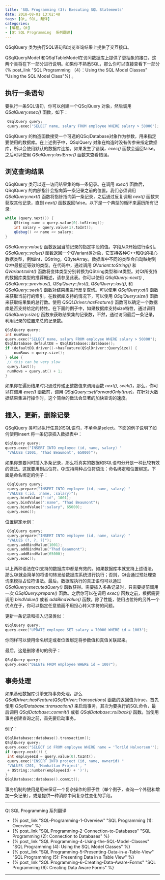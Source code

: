```yaml
---
title: 'SQL Programming (3): Executing SQL Statements'
date: 2018-08-01 13:02:48
tags: [Qt, SQL, 翻译]
categories: 
- [编程, Qt]
- [Qt SQL Programming  系列翻译]
---
```


  QSqlQuery 类为执行SQL语句和浏览查询结果上提供了交互接口。

  QSqlQueryModel 和QSqlTableModel在访问数据库上提供了更抽象的接口，这两个类将在下一部分进行说明。如果你不熟悉SQL，那么你可以直接查看下一部分
  {% post_link "SQL Programming （4）：Using the SQL Model Classes" "Using the SQL Model Class"%} 。

##  执行一条语句

  要执行一条SQL语句，你可以创建一个QSqlQuery 对象，然后调用 _QSqlQuery:exec()_ 函数，如下：

```c++
 QSqlQuery query;
 query.exec("SELECT name, salary FROM employee WHERE salary > 50000");
```

  QSqlQuery 的构造函数接受一个可选的QSqlDatabase对象作为参数，用来指定要使用的数据库。在上述例子中，QSqlQuery 对象在构造时没有传参来指定数据库，所以会使用默认的数据库连接。如果发生了错误，_exec()_ 函数会返回false。之后可以使用 _QSqlQuery:lastError()_ 函数来查看错误。

## 浏览查询结果

  QSqlQuery 类可以逐一访问结果集的每一条记录。在调用 _exec()_ 函数后，QSqlQuery 的内部指针会指向第一条记录之前的位置。我们必须调用 _QSqlQuery:next()_ 函数将指针指向第一条记录，之后通过反复调用 _next()_ 函数来获取其他记录，直到 _next()_ 函数返回false。以下是一个典型的循环来遍历所有记录:

```C++
while (query.next()) {
    QString name = query.value(0).toString();
    int salary = query.value(1).toInt();
    qDebug() << name << salary;
}
```

 _QSqlQuery:value()_ 函数返回当前记录的指定字段的值。字段从0开始进行索引。 _QSqlQuery::value()_ 函数返回一个QVariant类对象，它支持各种C++和Qt的核心数据类型，例如int，QString，QByteArray。数据库中不同的类型会自动映射到Qt中最接近等效的类型。在代码中，通过调用 _QVariant:toString()_ 和 _QVariant:toInt()_ 函数将变体类型分别转换为QString类型和int类型。对Qt所支持的数据库类型的推荐概述，请参见此表。你可以使用 _QSqlQuery::next()_ , _QSqlQuery::previous()_, _QSqlQuery::first()_, _QSqlQuery::last()_, 和 _QSqlQuery::seek()_ 函数对结果集进行反复查询。可以使用 _QSqlQuery:at()_ 函数来获取当前行的索引，在数据库支持的情况下，可以使用 _QSqlQuery:size()_ 函数来获取结果集的总行数。使用 _QSQLDriver:hasFeature()_ 函数可以确定一个数据库是否支持给定的特性。在下面的例子中，如果数据库支持size特性，通过调用 _QSqlQuery:size()_ 函数来获取结果集的记录数，不然，通过访问最后一条记录，利用记录的位置来总的记录数。
 
```C++
QSqlQuery query;
int numRows;
query.exec("SELECT name, salary FROM employee WHERE salary > 50000");
QSqlDatabase defaultDB = QSqlDatabase::database();
if (defaultDB.driver()->hasFeature(QSqlDriver::QuerySize)) {
	numRows = query.size();
} else {
 // this can be very slow
 query.last();
 numRows = query.at() + 1;
}
```

  如果你在遍历结果时只通过传递正整数值来调用函数 _next()_, _seek()_，那么，你可以在调用 _exec()_ 函数前，调用 _QSqlQuery::setForwardOnly(true)_。在针对大数据结果集进行操作时，这个简单的做法会显著的加快查询的速度。

## 插入，更新，删除记录

  QSqlQuery 类可以执行任意的SQL语句，不单单是select。下面的例子说明了如何使用insert 将一条记录插入数据表中：

```C++
QSqlQuery query;
query.exec("INSERT INTO employee (id, name, salary) "
 "VALUES (1001, 'Thad Beaumont', 65000)");
```

  如果你想要同时插入多条记录，那么将真实的数据和SQL语句分开是一种比较有效的做法。这就要用到占位符。Qt支持两种占位符语法：命名绑定和位置绑定。下面是命名绑定的例子：

```C++
 QSqlQuery query;
 query.prepare("INSERT INTO employee (id, name, salary) "
 "VALUES (:id, :name, :salary)");
 query.bindValue(":id", 1001);
 query.bindValue(":name", "Thad Beaumont");
 query.bindValue(":salary", 65000);
 query.exec();
```

位置绑定示例：

```C++
 QSqlQuery query;
 query.prepare("INSERT INTO employee (id, name, salary) "
 "VALUES (?, ?, ?)");
 query.addBindValue(1001);
 query.addBindValue("Thad Beaumont");
 query.addBindValue(65000);
 query.exec();
```

  以上两种语法在Qt支持的数据库中都是有效的。如果数据库本就支持上述语法，那么Qt就会简单的将语句转发给数据库系统进行执行；否则，Qt会通过预处理查询来模拟占位符语法。最后，数据库执行的真正语句可以通过 _QSqlQuery:executedQuery()_ 函数获得。需要插入多条记录时，只需要提前调用一次 _QSqlQuery:prepare()_ 函数。之后你可以在调用 _exec()_ 函数之前，根据需要调用 _bindValue()_ 或者 _addBindValue()_ 函数。除了性能，使用占位符的另外一个优点在于，你可以指定任意值而不用担心转义字符的问题。

  更新一条记录和插入记录类似：

```C++
QSqlQuery query;
query.exec("UPDATE employee SET salary = 70000 WHERE id = 1003");
```
  你同样可以使用命名绑定或者位置绑定将参数值和真值关联起来。

  最后，这是删除语句的例子：

```C++
QSqlQuery query;
query.exec("DELETE FROM employee WHERE id = 1007");
```

## 事务处理

  如果基础数据库引擎支持事务处理，那么 _QSqlDriver::hasFeature(QSqlDriver::Transactions)_ 函数的返回值为true。首先使用 _QSqlDatabase::transaction()_ 来启动事务，其次为要执行的SQL命令，最后调用 _QSqlDatabase::commit()_ 或者 _QSqlDatabase::rollback()_ 函数。当使用事务创建查询之前，首先要启动事务。

例子：

```C++
QSqlDatabase::database().transaction();
QSqlQuery query;
query.exec("SELECT id FROM employee WHERE name = 'Torild Halvorsen'");
if (query.next()) {
 int employeeId = query.value(0).toInt();
 query.exec("INSERT INTO project (id, name, ownerid) "
 "VALUES (201, 'Manhattan Project', "
 + QString::number(employeeId) + ')');
}
QSqlDatabase::database().commit();
```

  事务机制的使用是用来保证一个复杂操作的原子性（举个例子，查询一个外键和增加一条记录），或是提供一种消除中间复杂性变化的手段。

***
Qt SQL Programming  系列翻译

- {% post_link "SQL-Programming-1-Overview" "SQL Programming (1): Overview" %}
- {% post_link "SQL Programming-2-Connection-to-Databases" "SQL Programming (2): Connection to Databases" %}
- {% post_link "SQL Programming-4-Using-the-SQL-Model-Classes" "SQL Programming (4): Using the SQL Model Classes" %}
- {% post_link "SQL Programming-5-Presenting-Data-in-a-Table-View" "SQL Programming (5): Presenting Data in a Table View" %}
- {% post_link "SQL Programming-6-Creating-Data-Aware-Forms" "SQL Programming (6): Creating Data Aware Forms" %}

***
